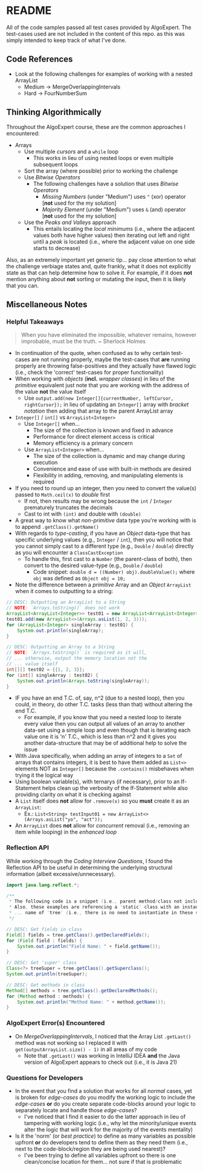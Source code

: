 # README

All of the code samples passed all test cases provided by AlgoExpert. The test-cases used are not included in the content of this repo. as this was simply intended to keep track of what I've done.

## Code References

- Look at the following challenges for examples of working with a nested ArrayList
  - Medium -> MergeOverlappingIntervals
  - Hard -> FourNumberSum

## Thinking Algorithmically

Throughout the AlgoExpert course, these are the common approaches I encountered:

- Arrays
  - Use multiple *cursors* and a `while` loop
    - This works in lieu of using nested loops or even multiple subsequent loops
  - Sort the array (where possible) prior to working the challenge
  - Use *Bitwise Operators*
    - The following challenges have a solution that uses *Bitwise Operators*
      - *Missing Numbers* (under "Medium") uses `^` (xor) operator [**not** used for the my solution]
      - *Majority Element* (under "Medium") uses `&` (and) operator [**not** used for the my solution]
  - Use the *Peaks and Valleys* approach
    - This entails locating the *local minimums* (i.e., where the adjacent values both have higher values) then iterating out left and right until a *peak* is located (i.e., where the adjacent value on one side starts to decrease)

Also, as an extremely important yet generic tip... pay close attention to what the challenge verbiage states and, quite frankly, what it does not explicitly state as that can help determine how to solve it. For example, if it does **not** mention anything about **not** sorting or mutating the input, then it is likely that you can.

## Miscellaneous Notes

### Helpful Takeaways

> When you have eliminated the impossible, whatever remains, however improbable, must be the truth. ~ Sherlock Holmes

- In continuation of the quote, when confused as to why certain test-cases are not running properly, maybe the test-cases that **are** running properly are throwing false-positives and they actually have flawed logic (i.e., check the 'correct' test-cases for proper functionality)
- When working with _objects_ (**incl.** _wrapper classes_) in lieu of the _primitive_ equivalent just note that you are working with the address of the value **not** the value itself
  - Use `output.add(new Integer[]{currentNumber, leftCursor, rightCursor});` in lieu of updating an `Integer[]` array with _bracket notation_ then adding that array to the parent ArrayList array
- `Integer[]` / `int[]` vs `ArrayList<Integer>`
  - Use `Integer[]` when...
    - The size of the collection is known and fixed in advance
    - Performance for direct element access is critical
    - Memory efficiency is a primary concern
  - Use `ArrayList<Integer>` when...
    - The size of the collection is dynamic and may change during execution
    - Convenience and ease of use with built-in methods are desired
    - Flexibility in adding, removing, and manipulating elements is required
- If you need to round up an integer, then you need to convert the value(s) passed to `Math.ceil(x)` to *double* first
  - If not, then results may be wrong because the `int` / `Integer` prematurely truncates the decimals
  - Cast to int with `(int)` and double with `(double)`
- A great way to know what *non-primitive* data type you're working with is to append `.getClass().getName()`
- With regards to *type-casting*, if you have an *Object* data-type that has specific underlying values (e.g., `Integer` / `int`), then you will notice that you cannot simply cast to a different type (e.g., `Double` / `double`) directly as you will encounter a `ClassCastException`
  - To handle this, first cast to a `Number` (the parent-class of both), then convert to the desired value-type (e.g., `Double` / `double`)
    - Code snippet: `double d = ((Number) obj).doubleValue();` where `obj` was defined as `Object obj = 10;`
- Note the difference between a *primitive* Array and an *Object* `ArrayList` when it comes to outputting to a string:

```java
// DESC: Outputting an ArrayList to a String
// NOTE: `Arrays.toString()` does not work
ArrayList<ArrayList<Integer>> test01 = new ArrayList<ArrayList<Integer>>();
test01.add(new ArrayList<>(Arrays.asList(1, 2, 3)));
for (ArrayList<Integer> singleArray : test01) {
    System.out.println(singleArray);
}

// DESC: Outputting an Array to a String
// NOTE: `Arrays.toString()` is required as it will,
// ... otherwise, output the memory location not the
// ... value itself
int[][] test02 = {{1, 2, 3}};
for (int[] singleArray : test02) {
    System.out.println(Arrays.toString(singleArray));
}
```

- IF you have an end T.C. of, say, n^2 (due to a nested loop), then you could, in theory, do other T.C. tasks (less than that) without altering the end T.C.
  - For example, if you know that you need a nested loop to iterate every value then you can output all values of an array to another data-set using a simple loop and even though that is iterating each value one it is 'n' T.C., which is less than n^2 and it gives you another data-structure that may be of additional help to solve the issue
- With Java specifically, when adding an array of integers to a `Set` of arrays that contains integers, it is best to have them added as `List<>` elements NOT as `Integer[]` because the `.contains()` misbehaves when trying it the logical way
- Using boolean variable(s), with ternarys (if necessary), prior to an If-Statement helps clean up the verbosity of the If-Statement while also providing clarity on what it is checking against
- A `List` itself does **not** allow for `.remove(x)` so you **must** create it as an `ArrayList`:
  - Ex.: `List<String> testInput01 = new ArrayList<>(Arrays.asList("yo", "act"));`
- An `ArrayList` does **not** allow for *concurrent* removal (i.e., removing an item while looping) in the *enhanced loop*

### Reflection API

While working through the *Coding Interview Questions*, I found the Reflection API to be useful in determining the underlying structural information (albeit excessive/unnecessary).

```java
import java.lang.reflect.*;

/**
 * The following code is a snippet (i.e., parent method/class not included).
 * Also, these examples are referencing a 'static' class with an instance
 * ... name of 'tree' (i.e., there is no need to instantiate in these snippets)
 */

// DESC: Get fields in class
Field[] fields = tree.getClass().getDeclaredFields();
for (Field field : fields) {
    System.out.println("Field Name: " + field.getName());
}

// DESC: Get 'super' class
Class<?> treeSuper = tree.getClass().getSuperclass();
System.out.println(treeSuper);

// DESC: Get methods in class
Method[] methods = tree.getClass().getDeclaredMethods();
for (Method method : methods) {
    System.out.println("Method Name: " + method.getName());
}
```

### AlgoExpert Error(s) Encountered

- On *MergeOverlappingIntervals*, I noticed that the Array List `.getLast()` method was not working so I replaced it with `get(outputArrayList.size() - 1)` in all areas of my code
  - Note that `.getLast()` was working in IntelliJ IDEA **and** the Java version of AlgoExpert appears to check out (i.e., it is Java 21)

### Questions for Developers

- In the event that you find a solution that works for all *normal* cases, yet is broken for *edge-cases* do you modify the working logic to include the *edge-cases* **or** do you create separate code-blocks around your logic to separately locate and handle those *edge-cases*?
  - I've noticed that I find it easier to do the latter approach in lieu of tampering with working logic (i.e., why let the minority/unique events alter the logic that will work for the majority of the events mentality)
- Is it the 'norm' (or *best practice*) to define as many variables as possible upfront **or** do developers tend to define them as they need them (i.e., next to the code-block/region they are being used nearest)?
  - I've been trying to define all variables upfront so there is one clean/concise location for them... not sure if that is problematic
